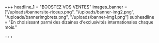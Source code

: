+++
headline_1 = "BOOSTEZ VOS VENTES"
images_banner = ["/uploads/bannersite-riceup.png", "/uploads/banner-img2.png", "/uploads/bannerimgbrets.png", "/uploads/banner-img1.png"]
subheadline = "En choisissant parmi des dizaines d'exclusivités internationales chaque mois."

+++
